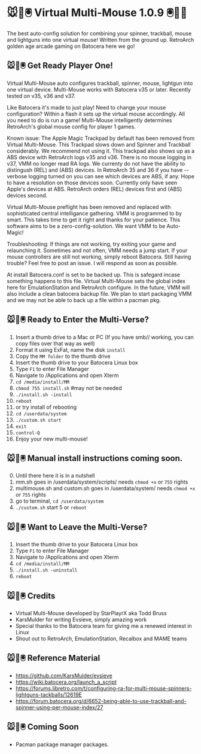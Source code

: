 # 🐭👾🖲️ Virtual Multi-Mouse 1.0.9 🖲️👾🐭

The best auto-config solution for combining your spinner, trackball, mouse and lightguns into one virtual mouse! Written from the ground up. RetroArch golden age arcade gaming on Batocera here we go!

## 🐭👾🖲️ Get Ready Player One!

Virtual Multi-Mouse auto configures trackball, spinner, mouse, lightgun into one virtual device. Multi-Mouse works with Batocera v35 or later. Recently tested on v35, v36 and v37.

Like Batocera it's made to just play! Need to change your mouse configuration? Within a flash it sets up the virtual mouse accordingly. All you need to do is run a game! Multi-Mouse intelligently determines RetroArch's global mouse config for player 1 games.

Known issue: The Apple Magic Trackpad by default has been removed from Virtual Multi-Mouse. This Trackpad slows down and Spinner and Trackball considerably. We recommend not using it. This trackpad also shows up as a ABS device with RetroArch logs v35 and v36. There is no mouse logging in v37, VMM no longer read RA logs. We currenty do not have the ability to distingush (REL) and (ABS) devices. In RetroArch 35 and 36 if you have --verbose logging turned on you can see which devices are ABS, if any. Hope to have a resolution on those devices soon. Currently only have seen Apple's devices at ABS. RetroArch orders (REL) devices first and (ABS) devices second.

Virtual Multi-Mouse preflight has been removed and replaced with sophisticated central intelligance gathering. VMM is programmed to by smart. This takes time to get it right and thanks for your patience. This software aims to be a zero-config-solution. We want VMM to be Auto-Magic!

Troubleshooting: If things are not working, try exiting your game and relaunching it. Sometimes and not often, VMM needs a jump start. If your mouse controllers are still not working, simply reboot Batocera. Still having trouble? Feel free to post an issue. I will respond as soon as possible.

At install Batocera.conf is set to be backed up. This is safegard incase something happens to this file. Virtual Multi-Mouse sets the global index here for EmulationStation and RetroArch configure. In the future, VMM will also include a clean batocera backup file. We plan to start packaging VMM and we may not be able to back up a file within a pacman pkg.

## 🐭👾🖲️ Ready to Enter the Multi-Verse?

1.  Insert a thumb drive to a Mac or PC (If you have smb// working, you can copy files over that way as well)
2.  Format it using ExFat, name the disk `install`
3.  Copy the `MM folder` to the thumb drive
4.  Insert the thumb drive to your Batocera Linux box
5.  Type `F1` to enter File Manager
6.  Navigate to /Applications and open Xterm
7.  `cd /media/install/MM`
8.  `chmod 755 install.sh` #may not be needed
9.  `./install.sh -install`
10.  `reboot`
11.  or try install of rebooting
12.  `cd /userdata/system`
13.  `./custom.sh start`
14.  `exit`
15.  `control-Q`
16.  Enjoy your new multi-mouse!

## 🐭👾🖲️ Manual install instructions coming soon.

0. Until there here it is in a nutshell
1. mm.sh goes in /userdata/system/scripts/ needs `chmod +x` or `755` rights
2. multimouse.sh and custom.sh goes in /userdata/system/ needs `chmod +x` or `755` rights
3. go to terminal, `cd /userdata/system`
4. `./custom.sh` start
5  or `reboot`

## 🐭👾🖲️ Want to Leave the Multi-Verse?

1.  Insert the thumb drive to your Batocera Linux box
2.  Type `F1` to enter File Manager
3.  Navigate to /Applications and open Xterm
4.  `cd /media/install/MM`
5.  `./install.sh -uninstall`
6.  `reboot`

## 🐭👾🖲️ Credits
* Virtual Multi-Mouse developed by StarPlayrX aka Todd Bruss
* KarsMulder for writing Evsieve, simply amazing work
* Special thanks to the Batocera team for giving me a renewed interest in Linux
* Shout out to RetroArch, EmulationStation, Recalbox and MAME teams

## 🐭👾🖲️ Reference Material

* https://github.com/KarsMulder/evsieve
* https://wiki.batocera.org/launch_a_script
* https://forums.libretro.com/t/configuring-ra-for-multi-mouse-spinners-lightguns-tackballs/12619E
* https://forum.batocera.org/d/6652-being-able-to-use-trackball-and-spinner-using-per-mouse-index/27

## 🐭👾🖲️ Coming Soon

* Pacman package manager packages.
